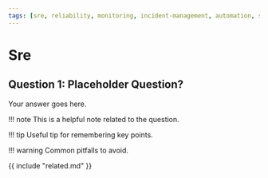 ```yaml
---
tags: [sre, reliability, monitoring, incident-management, automation, scalability]
---
```


# Sre

## Question 1: Placeholder Question?
Your answer goes here.

!!! note
    This is a helpful note related to the question.

!!! tip
    Useful tip for remembering key points.

!!! warning
    Common pitfalls to avoid.

{{ include "related.md" }}
